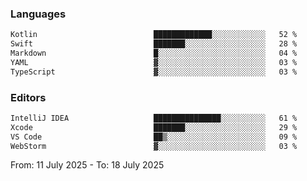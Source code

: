 <!--START_SECTION:waka-->
### Languages
```txt
Kotlin                          █████████████░░░░░░░░░░░░   52 %
Swift                           ███████░░░░░░░░░░░░░░░░░░   28 %
Markdown                        █░░░░░░░░░░░░░░░░░░░░░░░░   04 %
YAML                            ▓░░░░░░░░░░░░░░░░░░░░░░░░   03 %
TypeScript                      ▓░░░░░░░░░░░░░░░░░░░░░░░░   03 %
```

### Editors
```txt
IntelliJ IDEA                   ███████████████░░░░░░░░░░   61 %
Xcode                           ███████░░░░░░░░░░░░░░░░░░   29 %
VS Code                         ██▒░░░░░░░░░░░░░░░░░░░░░░   09 %
WebStorm                        ▓░░░░░░░░░░░░░░░░░░░░░░░░   03 %
```

From: 11 July 2025 - To: 18 July 2025
<!--END_SECTION:waka-->
